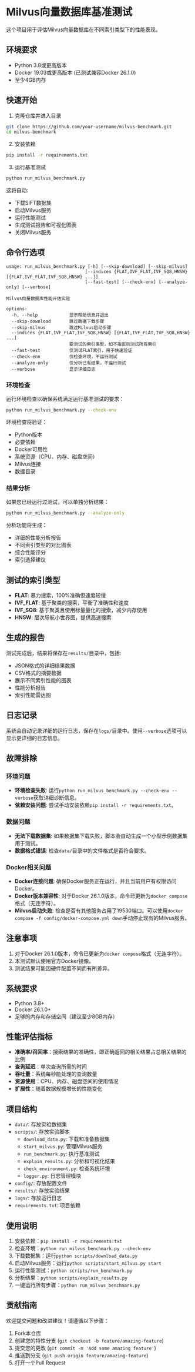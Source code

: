 # Milvus向量数据库基准测试

这个项目用于评估Milvus向量数据库在不同索引类型下的性能表现。

## 环境要求

- Python 3.8或更高版本
- Docker 19.03或更高版本 (已测试兼容Docker 26.1.0)
- 至少4GB内存

## 快速开始

1. 克隆仓库并进入目录

```bash
git clone https://github.com/your-username/milvus-benchmark.git
cd milvus-benchmark
```

2. 安装依赖

```bash
pip install -r requirements.txt
```

3. 运行基准测试

```bash
python run_milvus_benchmark.py
```

这将自动:
- 下载SIFT数据集
- 启动Milvus服务
- 运行性能测试
- 生成测试报告和可视化图表
- 关闭Milvus服务

## 命令行选项

```
usage: run_milvus_benchmark.py [-h] [--skip-download] [--skip-milvus]
                              [--indices {FLAT,IVF_FLAT,IVF_SQ8,HNSW} [{FLAT,IVF_FLAT,IVF_SQ8,HNSW} ...]]
                              [--fast-test] [--check-env] [--analyze-only] [--verbose]

Milvus向量数据库性能评估实验

options:
  -h, --help            显示帮助信息并退出
  --skip-download       跳过数据下载步骤
  --skip-milvus         跳过Milvus启动步骤
  --indices {FLAT,IVF_FLAT,IVF_SQ8,HNSW} [{FLAT,IVF_FLAT,IVF_SQ8,HNSW} ...]
                        要测试的索引类型，如不指定则测试所有索引
  --fast-test           仅测试FLAT索引，用于快速验证
  --check-env           仅检查环境，不运行测试
  --analyze-only        仅分析已有结果，不运行测试
  --verbose             显示详细日志
```


### 环境检查

运行环境检查以确保系统满足运行基准测试的要求：

```bash
python run_milvus_benchmark.py --check-env
```

环境检查将验证：
- Python版本
- 必要依赖
- Docker可用性
- 系统资源（CPU、内存、磁盘空间）
- Milvus连接
- 数据目录

### 结果分析

如果您已经运行过测试，可以单独分析结果：

```bash
python run_milvus_benchmark.py --analyze-only
```

分析功能将生成：
- 详细的性能分析报告
- 不同索引类型的对比图表
- 综合性能评分
- 索引选择建议

## 测试的索引类型

- **FLAT**: 暴力搜索，100%准确但速度较慢
- **IVF_FLAT**: 基于聚类的搜索，平衡了准确性和速度
- **IVF_SQ8**: 基于聚类且使用标量量化的搜索，减少内存使用
- **HNSW**: 层次导航小世界图，提供高速搜索

## 生成的报告

测试完成后，结果将保存在`results/`目录中，包括:
- JSON格式的详细结果数据
- CSV格式的摘要数据
- 展示不同索引性能的图表
- 性能分析报告
- 索引性能雷达图

## 日志记录

系统会自动记录详细的运行日志，保存在`logs/`目录中。使用`--verbose`选项可以显示更详细的日志信息。

## 故障排除

### 环境问题

- **环境检查失败**: 运行`python run_milvus_benchmark.py --check-env --verbose`获取详细诊断信息。
- **依赖安装问题**: 尝试手动安装依赖`pip install -r requirements.txt`。

### 数据问题

- **无法下载数据集**: 如果数据集下载失败，脚本会自动生成一个小型示例数据集用于测试。
- **数据格式错误**: 检查`data/`目录中的文件格式是否符合要求。

### Docker相关问题

- **Docker连接问题**: 确保Docker服务正在运行，并且当前用户有权限访问Docker。
- **Docker版本兼容性**: 对于Docker 26.1.0版本，命令已更新为`docker compose`格式（无连字符）。
- **Milvus启动失败**: 检查是否有其他服务占用了19530端口。可以使用`docker compose -f config/docker-compose.yml down`手动停止现有的Milvus服务。

## 注意事项

1. 对于Docker 26.1.0版本，命令已更新为`docker compose`格式（无连字符）。
2. 本测试默认使用官方Docker镜像。
3. 测试结果可能因硬件配置不同而有所差异。

## 系统要求

- Python 3.8+
- Docker 26.1.0+
- 足够的内存和存储空间（建议至少8GB内存）

## 性能评估指标

- **准确率/召回率**：搜索结果的准确性，即正确返回的相关结果占总相关结果的比例
- **查询延迟**：单次查询所需的时间
- **吞吐量**：系统每秒能处理的查询数量
- **资源使用**：CPU、内存、磁盘空间的使用情况
- **扩展性**：随着数据规模增长的性能变化

## 项目结构

- `data/`: 存放实验数据集
- `scripts/`: 存放实验脚本
  - `download_data.py`: 下载和准备数据集
  - `start_milvus.py`: 管理Milvus服务
  - `run_benchmark.py`: 执行基准测试
  - `explain_results.py`: 分析和可视化结果
  - `check_environment.py`: 检查系统环境
  - `logger.py`: 日志管理模块
- `config/`: 存放配置文件
- `results/`: 存放实验结果
- `logs/`: 存放运行日志
- `requirements.txt`: 项目依赖

## 使用说明

1. 安装依赖：`pip install -r requirements.txt`
2. 检查环境：`python run_milvus_benchmark.py --check-env`
3. 下载数据集：运行`python scripts/download_data.py`
4. 启动Milvus服务：运行`python scripts/start_milvus.py start`
5. 运行性能测试：`python scripts/run_benchmark.py`
6. 分析结果：`python scripts/explain_results.py`
7. 一键运行所有步骤：`python run_milvus_benchmark.py`

## 贡献指南

欢迎提交问题和改进建议！请遵循以下步骤：

1. Fork本仓库
2. 创建您的特性分支 (`git checkout -b feature/amazing-feature`)
3. 提交您的更改 (`git commit -m 'Add some amazing feature'`)
4. 推送到分支 (`git push origin feature/amazing-feature`)
5. 打开一个Pull Request 

